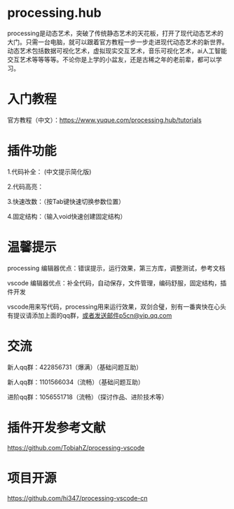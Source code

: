 # processing.hub

processing是动态艺术，突破了传统静态艺术的天花板，打开了现代动态艺术的大门。只需一台电脑，就可以跟着官方教程一步一步走进现代动态艺术的新世界。动态艺术包括数据可视化艺术，虚拟现实交互艺术，音乐可视化艺术，ai人工智能交互艺术等等等等。不论你是上学的小盆友，还是古稀之年的老前辈，都可以学习。

# 入门教程
官方教程（中文）：https://www.yuque.com/processing.hub/tutorials

# 插件功能
1.代码补全： (中文提示简化版)

2.代码高亮： 

3.快速改数：（按Tab键快速切换参数位置）

4.固定结构：（输入void快速创建固定结构）

# 温馨提示
processing 编辑器优点：错误提示，运行效果，第三方库，调整测试，参考文档

vscode     编辑器优点：补全代码，自动保存，文件管理，编码舒服，固定结构，插件开发

vscode用来写代码，processing用来运行效果，双剑合璧，别有一番爽快在心头
有提议请添加上面的qq群，或者发送邮件p5cn@vip.qq.com

# 交流
新人qq群：422856731（爆满）（基础问题互助）

新人qq群：1101566034（流畅）（基础问题互助）

进阶qq群：1056551718（流畅）（探讨作品、进阶技术等）

# 插件开发参考文献
https://github.com/TobiahZ/processing-vscode

# 项目开源
https://github.com/hi347/processing-vscode-cn
